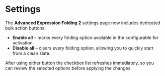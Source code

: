 # Settings

The **Advanced Expression Folding 2** settings page now includes dedicated bulk action buttons:

- **Enable all** – marks every folding option available in the configurable for activation.
- **Disable all** – clears every folding option, allowing you to quickly start from a clean slate.

After using either button the checkbox list refreshes immediately, so you can review the selected options before applying the changes.
